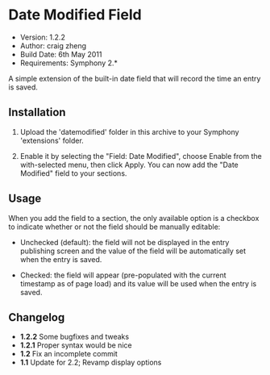 # Date Modified Field

- Version: 1.2.2
- Author: craig zheng
- Build Date: 6th May 2011
- Requirements: Symphony 2.*

A simple extension of the built-in date field that will record the time an entry is saved.

## Installation

1. Upload the 'datemodified' folder in this archive to your Symphony 'extensions' folder.

2. Enable it by selecting the "Field: Date Modified", choose Enable from the with-selected menu, then click Apply. You can now add the "Date Modified" field to your sections.

## Usage

When you add the field to a section, the only available option is a checkbox to indicate whether or not the field should be manually editable: 
	
- Unchecked (default): the field will not be displayed in the entry publishing screen and the value of the field will be automatically set when the entry is saved.

- Checked: the field will appear (pre-populated with the current timestamp as of page load) and its value will be used when the entry is saved.

## Changelog

- **1.2.2** Some bugfixes and tweaks
- **1.2.1** Proper syntax would be nice
- **1.2** Fix an incomplete commit
- **1.1** Update for 2.2; Revamp display options
